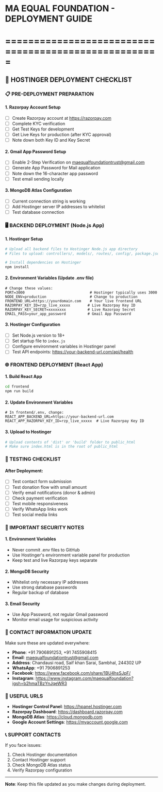 # MA EQUAL FOUNDATION - DEPLOYMENT GUIDE
# =====================================================

## 🚀 HOSTINGER DEPLOYMENT CHECKLIST

### 📋 PRE-DEPLOYMENT PREPARATION

#### 1. **Razorpay Account Setup**
- [ ] Create Razorpay account at https://razorpay.com
- [ ] Complete KYC verification
- [ ] Get Test Keys for development
- [ ] Get Live Keys for production (after KYC approval)
- [ ] Note down both Key ID and Key Secret

#### 2. **Gmail App Password Setup**
- [ ] Enable 2-Step Verification on maequalfoundationtrust@gmail.com
- [ ] Generate App Password for Mail application
- [ ] Note down the 16-character app password
- [ ] Test email sending locally

#### 3. **MongoDB Atlas Configuration**
- [ ] Current connection string is working
- [ ] Add Hostinger server IP addresses to whitelist
- [ ] Test database connection

### 🖥️ BACKEND DEPLOYMENT (Node.js App)

#### 1. **Hostinger Setup**
```bash
# Upload all backend files to Hostinger Node.js app directory
# Files to upload: controllers/, models/, routes/, config/, package.json, index.js

# Install dependencies on Hostinger
npm install
```

#### 2. **Environment Variables (Update .env file)**
```env
# Change these values:
PORT=3000                              # Hostinger typically uses 3000
NODE_ENV=production                    # Change to production
FRONTEND_URL=https://yourdomain.com    # Your live frontend URL
RAZORPAY_KEY_ID=rzp_live_xxxxx        # Live Razorpay Key ID
RAZORPAY_KEY_SECRET=xxxxxxxx          # Live Razorpay Secret
EMAIL_PASS=your_app_password          # Gmail App Password
```

#### 3. **Hostinger Configuration**
- [ ] Set Node.js version to 18+
- [ ] Set startup file to `index.js`
- [ ] Configure environment variables in Hostinger panel
- [ ] Test API endpoints: https://your-backend-url.com/api/health

### 🌐 FRONTEND DEPLOYMENT (React App)

#### 1. **Build React App**
```bash
cd frontend
npm run build
```

#### 2. **Update Environment Variables**
```env
# In frontend/.env, change:
REACT_APP_BACKEND_URL=https://your-backend-url.com
REACT_APP_RAZORPAY_KEY_ID=rzp_live_xxxxx  # Live Razorpay Key ID
```

#### 3. **Upload to Hostinger**
```bash
# Upload contents of 'dist' or 'build' folder to public_html
# Make sure index.html is in the root of public_html
```

### 🔧 TESTING CHECKLIST

#### After Deployment:
- [ ] Test contact form submission
- [ ] Test donation flow with small amount
- [ ] Verify email notifications (donor & admin)
- [ ] Check payment verification
- [ ] Test mobile responsiveness
- [ ] Verify WhatsApp links work
- [ ] Test social media links

### 🚨 IMPORTANT SECURITY NOTES

#### 1. **Environment Variables**
- Never commit .env files to GitHub
- Use Hostinger's environment variable panel for production
- Keep test and live Razorpay keys separate

#### 2. **MongoDB Security**
- Whitelist only necessary IP addresses
- Use strong database passwords
- Regular backup of database

#### 3. **Email Security**
- Use App Password, not regular Gmail password
- Monitor email usage for suspicious activity

### 📱 CONTACT INFORMATION UPDATE

Make sure these are updated everywhere:
- **Phone**: +91 7906891253, +91 7455908415
- **Email**: maequalfoundationtrust@gmail.com
- **Address**: Chandausi road, Saif khan Sarai, Sambhal, 244302 UP
- **WhatsApp**: +91 7906891253
- **Facebook**: https://www.facebook.com/share/1BU4hsSJpF/
- **Instagram**: https://www.instagram.com/maequalfoundation?igsh=b2hmaTBzYnJqeWR3

### 🔗 USEFUL URLS

- **Hostinger Control Panel**: https://hpanel.hostinger.com
- **Razorpay Dashboard**: https://dashboard.razorpay.com
- **MongoDB Atlas**: https://cloud.mongodb.com
- **Google Account Settings**: https://myaccount.google.com

### 📞 SUPPORT CONTACTS

If you face issues:
1. Check Hostinger documentation
2. Contact Hostinger support
3. Check MongoDB Atlas status
4. Verify Razorpay configuration

---
**Note**: Keep this file updated as you make changes during deployment.